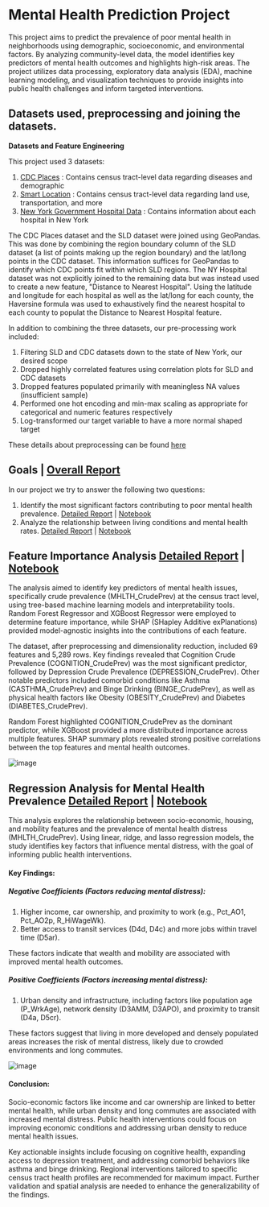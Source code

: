# Mental Health Prediction Project

This project aims to predict the prevalence of poor mental health in neighborhoods using demographic, socioeconomic, and environmental factors. By analyzing community-level data, the model identifies key predictors of mental health outcomes and highlights high-risk areas. The project utilizes data processing, exploratory data analysis (EDA), machine learning modeling, and visualization techniques to provide insights into public health challenges and inform targeted interventions.

## Datasets used, preprocessing and joining the datasets.
**Datasets and Feature Engineering**

This project used 3 datasets:

1. [CDC Places](https://www.cdc.gov/places/about/index.html) : Contains census tract-level data regarding diseases and demographic 
2. [Smart Location](https://www.epa.gov/smartgrowth/smart-location-mapping#SLD) : Contains census tract-level data regarding land use, transportation, and more
3. [New York Government Hospital Data](https://www.epa.gov/smartgrowth/smart-location-mapping#SLD) : Contains information about each hospital in New York

The CDC Places dataset and the SLD dataset were joined using GeoPandas. This was done by combining the region boundary column of the SLD dataset (a list of points making up the region boundary) and the lat/long points in the CDC dataset. This information suffices for GeoPandas to identify which CDC points fit within which SLD regions. The NY Hospital dataset was not explicitly joined to the remaining data but was instead used to create a new feature, "Distance to Nearest Hospital". Using the latitude and longitude for each hospital as well as the lat/long for each county, the Haversine formula was used to exhaustively find the nearest hospital to each county to populat the Distance to Nearest Hospital feature. 

In addition to combining the three datasets, our pre-processing work included:
1. Filtering SLD and CDC datasets down to the state of New York, our desired scope
2. Dropped highly correlated features using correlation plots for SLD and CDC datasets
3. Dropped features populated primarily with meaningless NA values (insufficient sample)
4. Performed one hot encoding and min-max scaling as appropriate for categorical and numeric features respectively
5. Log-transformed our target variable to have a more normal shaped target

These details about preprocessing can be found [here](Preprocessing_Details.pdf)

## Goals | [Overall Report](Report.md)
In our project we try to answer the following two questions:
1. Identify the most significant factors contributing to poor mental health prevalence. [Detailed Report](Feature_Importance.md) | [Notebook](notebooks/random_forest_xg_boost.ipynb)
2. Analyze the relationship between living conditions and mental health rates. [Detailed Report](Regression_Analysis.md) | [Notebook](notebooks/reg.ipynb)

## Feature Importance Analysis [Detailed Report](Feature_Importance.md) | [Notebook](notebooks/random_forest_xg_boost.ipynb)

The analysis aimed to identify key predictors of mental health issues, specifically crude prevalence (MHLTH_CrudePrev) at the census tract level, using tree-based machine learning models and interpretability tools. Random Forest Regressor and XGBoost Regressor were employed to determine feature importance, while SHAP (SHapley Additive exPlanations) provided model-agnostic insights into the contributions of each feature.

The dataset, after preprocessing and dimensionality reduction, included 69 features and 5,289 rows. Key findings revealed that Cognition Crude Prevalence (COGNITION_CrudePrev) was the most significant predictor, followed by Depression Crude Prevalence (DEPRESSION_CrudePrev). Other notable predictors included comorbid conditions like Asthma (CASTHMA_CrudePrev) and Binge Drinking (BINGE_CrudePrev), as well as physical health factors like Obesity (OBESITY_CrudePrev) and Diabetes (DIABETES_CrudePrev).

Random Forest highlighted COGNITION_CrudePrev as the dominant predictor, while XGBoost provided a more distributed importance across multiple features. SHAP summary plots revealed strong positive correlations between the top features and mental health outcomes.

![image](https://github.com/user-attachments/assets/8b8502d3-8816-417b-9cc1-35dcdac130b5)


## Regression Analysis for Mental Health Prevalence [Detailed Report](Regression_Analysis.md) | [Notebook](notebooks/reg.ipynb)
This analysis explores the relationship between socio-economic, housing, and mobility features and the prevalence of mental health distress (MHLTH_CrudePrev). Using linear, ridge, and lasso regression models, the study identifies key factors that influence mental distress, with the goal of informing public health interventions.

#### Key Findings:
##### Negative Coefficients (Factors reducing mental distress):

1. Higher income, car ownership, and proximity to work (e.g., Pct_AO1, Pct_AO2p, R_HiWageWk).
2. Better access to transit services (D4d, D4c) and more jobs within travel time (D5ar).

These factors indicate that wealth and mobility are associated with improved mental health outcomes.

##### Positive Coefficients (Factors increasing mental distress):

1. Urban density and infrastructure, including factors like population age (P_WrkAge), network density (D3AMM, D3APO), and proximity to transit (D4a, D5cr).

These factors suggest that living in more developed and densely populated areas increases the risk of mental distress, likely due to crowded environments and long commutes.

![image](https://github.com/user-attachments/assets/a6242e1d-177b-4ff3-83de-2c4240e8c68f)

#### Conclusion:
Socio-economic factors like income and car ownership are linked to better mental health, while urban density and long commutes are associated with increased mental distress. Public health interventions could focus on improving economic conditions and addressing urban density to reduce mental health issues.

Key actionable insights include focusing on cognitive health, expanding access to depression treatment, and addressing comorbid behaviors like asthma and binge drinking. Regional interventions tailored to specific census tract health profiles are recommended for maximum impact. Further validation and spatial analysis are needed to enhance the generalizability of the findings.

